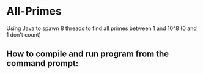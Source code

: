 # All-Primes
Using Java to spawn 8 threads to find all primes between 1 and 10^8 (0 and 1 don't count)

## How to compile and run program from the command prompt:
